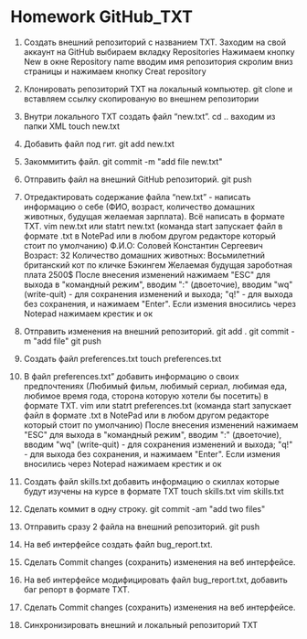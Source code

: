 # Homework GitHub_TXT
1. Создать внешний репозиторий c названием TXT.
Заходим на свой аккаунт на GitHub выбираем вкладку Repositories 
Нажимаем кнопку New в окне Repository name вводим имя репозитория
скролим вниз страницы и нажимаем кнопку Creat repository
 
2. Клонировать репозиторий TXT на локальный компьютер.
git clone и вставляем ссылку скопированую во внешнем репозитории
 
3. Внутри локального TXT создать файл “new.txt”.
cd .. ваходим из папки XML 
touch new.txt
 
4. Добавить файл под гит.
git add new.txt
 
5. Закоммитить файл.
git commit -m "add file new.txt"
 
6. Отправить файл на внешний GitHub репозиторий.
git push
 
7. Отредактировать содержание файла “new.txt” - написать информацию о себе (ФИО, возраст, количество домашних животных, будущая желаемая зарплата). Всё написать в формате TXT.
vim new.txt или statrt new.txt (команда start запускает файл в формате .txt в NotePad или в любом другом редакторе который стоит по умолчанию)
Ф.И.О: Соловей Константин Сергеевич 
Возраст: 32 
Количество домашних животных: Восьмилетний британский кот по кличке Бэкингем 
Желаемая будущая зароботная плата 2500$ 
После внесения изменений нажимаем "ESC" для выхода в "командный режим", вводим ":" (двоеточие), вводим "wq" (write-quit) - для сохранения изменений и выхода; "q!" - для выхода без сохранения, и нажимаем "Enter".
Если измения вносились через Notepad нажимаем крестик и ок 
 
 8. Отправить изменения на внешний репозиторий.
 git add .
 git commit -m "add file"
 git push 
 
9. Создать файл preferences.txt
 touch preferences.txt

10. В файл preferences.txt” добавить информацию о своих предпочтениях (Любимый фильм, любимый сериал, любимая еда, любимое время года, сторона которую хотели бы посетить) в формате TXT.
vim или statrt preferences.txt (команда start запускает файл в формате .txt в NotePad или в любом другом редакторе который стоит по умолчанию)
После внесения изменений нажимаем "ESC" для выхода в "командный режим", вводим ":" (двоеточие), вводим "wq" (write-quit) - для сохранения изменений и выхода; "q!" - для выхода без сохранения, и нажимаем "Enter".
Если измения вносились через Notepad нажимаем крестик и ок 

11. Создать файл skills.txt добавить информацию о скиллах которые будут изучены на курсе в формате TXT
 touch skills.txt
 vim skills.txt

12. Сделать коммит в одну строку.
git commit -am "add two files"

13. Отправить сразу 2 файла на внешний репозиторий.
 git push

14. На веб интерфейсе создать файл bug_report.txt.
 
15. Сделать Commit changes (сохранить) изменения на веб интерфейсе.
 
16. На веб интерфейсе модифицировать файл bug_report.txt, добавить баг репорт в формате TXT.
 
17. Сделать Commit changes (сохранить) изменения на веб интерфейсе.
 
18. Синхронизировать внешний и локальный репозиторий TXT
